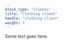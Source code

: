 ```yaml
---
block_type: "clients"
title: "Clothing client"
handle: "clothing-client"
weight: 4
---
```


Some text goes here.

